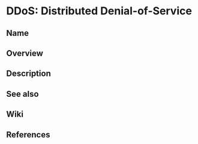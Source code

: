 # DDoS: Distributed Denial-of-Service

## Name

## Overview

## Description

## See also

## Wiki

## References
